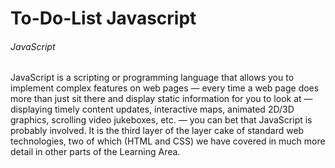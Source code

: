 # To-Do-List Javascript

###### JavaScript ######

JavaScript is a scripting or programming language that allows you to implement complex features on web pages — every 
time a web page does more than just sit there and display static information for you to look at — displaying timely content updates, interactive maps,
animated 2D/3D graphics, scrolling video jukeboxes, etc. — you can bet that JavaScript is probably involved. It is the third layer of the layer 
cake of standard web technologies, two of which (HTML and CSS) we have covered in much more detail in other parts of the Learning Area.
